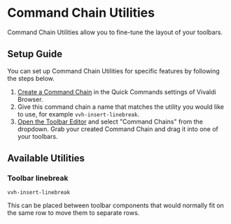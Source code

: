 # Command Chain Utilities

Command Chain Utilities allow you to fine-tune the layout of your toolbars.

## Setup Guide

You can set up Command Chain Utilities for specific features by following the steps below.

1. [Create a Command Chain](https://help.vivaldi.com/desktop/shortcuts/command-chains/#Create_a_Command_Chain) in the Quick Commands settings of Vivaldi Browser.
2. Give this command chain a name that matches the utility you would like to use, for example `vvh-insert-linebreak`.
3. [Open the Toolbar Editor](https://help.vivaldi.com/desktop/appearance-customization/edit-toolbars/#Customize_toolbars) and select "Command Chains" from the dropdown. Grab your created Command Chain and drag it into one of your toolbars.

## Available Utilities

### Toolbar linebreak

`vvh-insert-linebreak`

This can be placed between toolbar components that would normally fit on the same row to move them to separate rows.
